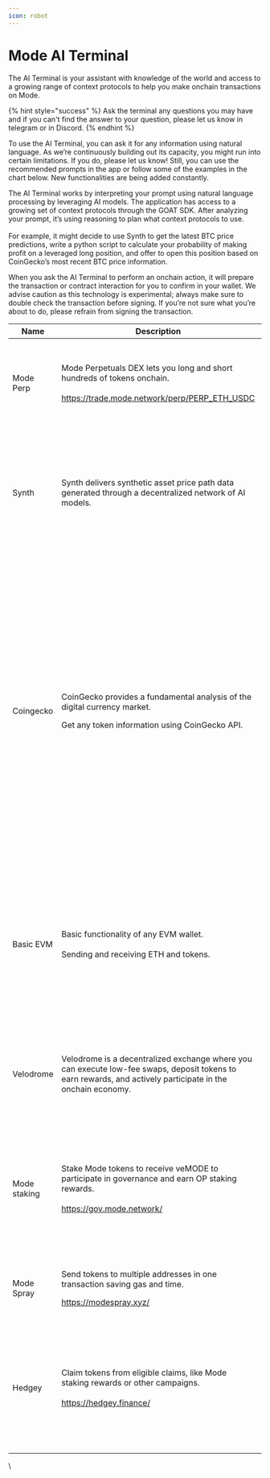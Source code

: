 ```yaml
---
icon: robot
---
```


# Mode AI Terminal

The AI Terminal is your assistant with knowledge of the world and access to a growing range of context protocols to help you make onchain transactions on Mode.

{% hint style="success" %}
Ask the terminal any questions you may have and if you can't find the answer to your question, please let us know in telegram or in Discord.
{% endhint %}

To use the AI Terminal, you can ask it for any information using natural language. As we’re continuously building out its capacity, you might run into certain limitations. If you do, please let us know! Still, you can use the recommended prompts in the app or follow some of the examples in the chart below. New functionalities are being added constantly.

The AI Terminal works by interpreting your prompt using natural language processing by leveraging AI models. The application has access to a growing set of context protocols through the GOAT SDK. After analyzing your prompt, it’s using reasoning to plan what context protocols to use. \
\
For example, it might decide to use Synth to get the latest BTC price predictions, write a python script to calculate your probability of making profit on a leveraged long position, and offer to open this position based on CoinGecko’s most recent BTC price information.

When you ask the AI Terminal to perform an onchain action, it will prepare the transaction or contract interaction for you to confirm in your wallet. We advise caution as this technology is experimental; always make sure to double check the transaction before signing. If you’re not sure what you’re about to do, please refrain from signing the transaction.

| Name         | Description                                                                                                                                                                                     | Capabilities                                                                                                                                                                                                                                                                                                                                                                                           | Examples                                                                                                                                                                                                                                                        |
| ------------ | ----------------------------------------------------------------------------------------------------------------------------------------------------------------------------------------------- | ------------------------------------------------------------------------------------------------------------------------------------------------------------------------------------------------------------------------------------------------------------------------------------------------------------------------------------------------------------------------------------------------------ | --------------------------------------------------------------------------------------------------------------------------------------------------------------------------------------------------------------------------------------------------------------- |
| Mode Perp    | <p>Mode Perpetuals DEX lets you long and short hundreds of tokens onchain.<br><br><a href="https://trade.mode.network/perp/PERP_ETH_USDC">https://trade.mode.network/perp/PERP_ETH_USDC</a></p> | <ul><li>Open positions for Long/Short on several assets</li><li>Create Market &#x26; Limit Orders</li><li>Modify Orders</li></ul>                                                                                                                                                                                                                                                                      |                                                                                                                                                                                                                                                                 |
| Synth        | Synth delivers synthetic asset price path data generated through a decentralized network of AI models.                                                                                          | <ul><li>Check BTC price and show probabilities for different time frames<br></li><li>Provide charts of different sorts on BTC price predictions</li></ul><p></p>                                                                                                                                                                                                                                       |                                                                                                                                                                                                                                                                 |
| Coingecko    | <p>CoinGecko provides a fundamental analysis of the digital currency market.<br></p><p>Get any token information using CoinGecko API.</p>                                                       | <p></p><ul><li>Price, volume, historical chart, and other market data of 6M+ tokens traded across 200+ blockchain networks, including Ethereum, Solana, TON, BNB Chain, and Base.</li><li>A list of all the pools that are trading a specific token.</li></ul><p><br></p><ul><li>A list of all the networks and DEXes supported by GeckoTerminal</li><li>+ all the GeckoTerminal API provide</li></ul> | <p></p><ul><li>What is the price of $Mode?<br><br></li><li>What is the trading volume of ETH today?</li><li>In what DEXes can I trade $Mode?</li><li>What was the price of ETH on December 20th 2024?</li><li>What is the all time high price of BTC?</li></ul> |
| Basic EVM    | <p>Basic functionality of any EVM wallet.<br><br>Sending and receiving ETH and tokens.</p>                                                                                                      | <p></p><ul><li>Transfer tokens to another address</li><li>Express the amount in the token you want to use, or in $</li><li>Use indicators like “all my”, “50% of”</li></ul>                                                                                                                                                                                                                            | <p></p><ul><li>Send all my USDC to Vitalik.eth</li><li>Send $10 in ETH to 0xabc...e</li><li>Send 0.01 ETH to Vitalik.eth and 1 USDC to 0xabc...e</li></ul>                                                                                                      |
| Velodrome    | Velodrome is a decentralized exchange where you can execute low-fee swaps, deposit tokens to earn rewards, and actively participate in the onchain economy.                                     | <p></p><ul><li>Swap any pair of tokens supported by Velodrome</li><li>(SOON) Manage liquidity positions</li></ul>                                                                                                                                                                                                                                                                                      | Swap 10 USDC for ETH                                                                                                                                                                                                                                            |
| Mode staking | <p>Stake Mode tokens to receive veMODE to participate in governance and earn OP staking rewards.<br><br><a href="https://gov.mode.network/">https://gov.mode.network/</a></p>                   | <p></p><ul><li>Stake and Unstake Mode for the governance</li><li>Check your current staked positions</li></ul>                                                                                                                                                                                                                                                                                         | <p></p><ul><li>Stake 100 Mode</li><li>How much staked mode do I have? </li><li>Unstake my 100 Mode position</li></ul>                                                                                                                                           |
| Mode Spray   | <p>Send tokens to multiple addresses in one transaction saving gas and time.</p><p><a href="https://modespray.xyz/">https://modespray.xyz/</a></p>                                              | Batch send tokens to multiple addresses with one prompt and one transaction.                                                                                                                                                                                                                                                                                                                           | <p>Send 1 Mode to every following wallet:<br>X, Y, X, …,</p>                                                                                                                                                                                                    |
| Hedgey       | <p>Claim tokens from eligible claims, like Mode staking rewards or other campaigns.<br><br><a href="https://hedgey.finance/">https://hedgey.finance/</a></p>                                    | <p></p><ul><li>Check for unclaimed tokens</li><li>Claim tokens</li></ul>                                                                                                                                                                                                                                                                                                                               | <p></p><ul><li>Do I have any pending claims on hedgey?</li><li>Claim any pending claims I might have on hedgey</li></ul>                                                                                                                                        |

\
